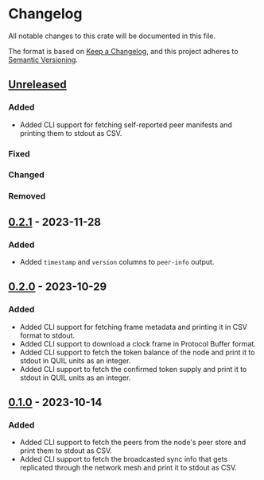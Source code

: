 # Changelog

All notable changes to this crate will be documented in this file.

The format is based on [Keep a Changelog](https://keepachangelog.com/en/1.1.0/),
and this project adheres
to [Semantic Versioning](https://semver.org/spec/v2.0.0.html).

## [Unreleased]

### Added

- Added CLI support for fetching self-reported peer manifests and printing them
  to stdout as CSV.

### Fixed

### Changed

### Removed

## [0.2.1] - 2023-11-28

### Added

- Added `timestamp` and `version` columns to `peer-info` output.

## [0.2.0] - 2023-10-29

### Added

- Added CLI support for fetching frame metadata and printing it in CSV format to
  stdout.
- Added CLI support to download a clock frame in Protocol Buffer format.
- Added CLI support to fetch the token balance of the node and print it to
  stdout in QUIL units as an integer.
- Added CLI support to fetch the confirmed token supply and print it to stdout
  in QUIL units as an integer.

## [0.1.0] - 2023-10-14

### Added

- Added CLI support to fetch the peers from the node's peer store and print them
  to stdout as CSV.
- Added CLI support to fetch the broadcasted sync info that gets replicated
  through the network mesh and print it to stdout as CSV.

[unreleased]: https://github.com/agostbiro/quilibrium-rs/compare/quilclient-0.2.0..HEAD

[0.2.1]: https://github.com/agostbiro/quilibrium-rs/compare/quilclient-0.2.0..quilclient-0.2.1

[0.2.0]: https://github.com/agostbiro/quilibrium-rs/compare/quilclient-0.1.0..quilclient-0.2.0

[0.1.0]: https://github.com/agostbiro/quilibrium-rs/compare/quilclient-0.1.0
